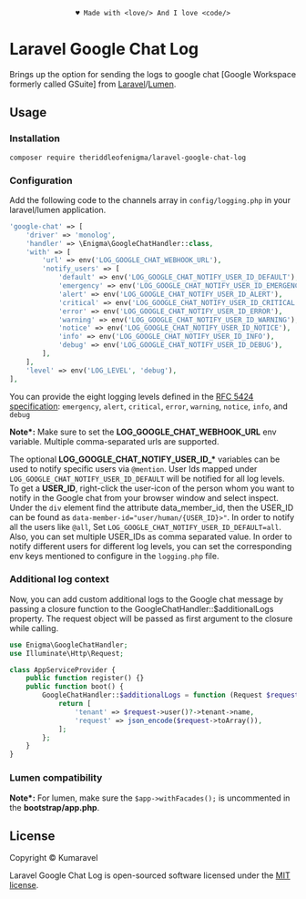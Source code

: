 <p align="center"><code>&hearts; Made with &lt;love/&gt; And I love &lt;code/&gt;</code></p>

# Laravel Google Chat Log

Brings up the option for sending the logs to google chat [Google Workspace formerly called GSuite] from [Laravel](https://laravel.com)/[Lumen](https://lumen.laravel.com).

## Usage
### Installation
```shell
composer require theriddleofenigma/laravel-google-chat-log
```

### Configuration

Add the following code to the channels array in `config/logging.php` in your laravel/lumen application.
```php
'google-chat' => [
    'driver' => 'monolog',
    'handler' => \Enigma\GoogleChatHandler::class,
    'with' => [
        'url' => env('LOG_GOOGLE_CHAT_WEBHOOK_URL'),
        'notify_users' => [
            'default' => env('LOG_GOOGLE_CHAT_NOTIFY_USER_ID_DEFAULT'),
            'emergency' => env('LOG_GOOGLE_CHAT_NOTIFY_USER_ID_EMERGENCY'),
            'alert' => env('LOG_GOOGLE_CHAT_NOTIFY_USER_ID_ALERT'),
            'critical' => env('LOG_GOOGLE_CHAT_NOTIFY_USER_ID_CRITICAL'),
            'error' => env('LOG_GOOGLE_CHAT_NOTIFY_USER_ID_ERROR'),
            'warning' => env('LOG_GOOGLE_CHAT_NOTIFY_USER_ID_WARNING'),
            'notice' => env('LOG_GOOGLE_CHAT_NOTIFY_USER_ID_NOTICE'),
            'info' => env('LOG_GOOGLE_CHAT_NOTIFY_USER_ID_INFO'),
            'debug' => env('LOG_GOOGLE_CHAT_NOTIFY_USER_ID_DEBUG'),
        ],
    ],
    'level' => env('LOG_LEVEL', 'debug'),
],
```

You can provide the eight logging levels defined in the [RFC 5424 specification](https://tools.ietf.org/html/rfc5424): `emergency`, `alert`, `critical`, `error`, `warning`, `notice`, `info`, and `debug`

<b>Note*:</b> Make sure to set the <b>LOG_GOOGLE_CHAT_WEBHOOK_URL</b> env variable. Multiple comma-separated urls are supported.

The optional <b>LOG_GOOGLE_CHAT_NOTIFY_USER_ID_*</b> variables can be used to notify specific users via `@mention`. 
User Ids mapped under `LOG_GOOGLE_CHAT_NOTIFY_USER_ID_DEFAULT` will be notified for all log levels.  
To get a <b>USER_ID</b>, right-click the user-icon of the person whom you want to notify in the Google chat from your browser window and select inspect. Under the `div` element find the attribute data_member_id, then the USER_ID can be found as `data-member-id="user/human/{USER_ID}>"`.
In order to notify all the users like `@all`, Set ```LOG_GOOGLE_CHAT_NOTIFY_USER_ID_DEFAULT=all```. Also, you can set multiple USER_IDs as comma separated value.
In order to notify different users for different log levels, you can set the corresponding env keys mentioned to configure in the `logging.php` file.

### Additional log context
Now, you can add custom additional logs to the Google chat message by passing a closure function to the GoogleChatHandler::$additionalLogs property. The request object will be passed as first argument to the closure while calling.
```php
use Enigma\GoogleChatHandler;
use Illuminate\Http\Request;

class AppServiceProvider {
    public function register() {}
    public function boot() {
        GoogleChatHandler::$additionalLogs = function (Request $request) {
            return [
                'tenant' => $request->user()?->tenant->name,
                'request' => json_encode($request->toArray()),
            ];
        };
    }
}
```

### Lumen compatibility
<b>Note*:</b> For lumen, make sure the `$app->withFacades();` is uncommented in the <b>bootstrap/app.php</b>.

## License

Copyright © Kumaravel

Laravel Google Chat Log is open-sourced software licensed under the [MIT license](LICENSE).
